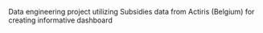 Data engineering project utilizing Subsidies data from Actiris (Belgium) for creating informative dashboard
